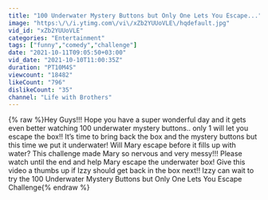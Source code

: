 ```yaml
---
title: "100 Underwater Mystery Buttons but Only One Lets You Escape..."
image: "https:\/\/i.ytimg.com\/vi\/xZb2YUUoVLE\/hqdefault.jpg"
vid_id: "xZb2YUUoVLE"
categories: "Entertainment"
tags: ["funny","comedy","challenge"]
date: "2021-10-11T09:05:50+03:00"
vid_date: "2021-10-10T11:00:35Z"
duration: "PT10M4S"
viewcount: "18482"
likeCount: "796"
dislikeCount: "35"
channel: "Life with Brothers"
---
```

{% raw %}Hey Guys!!! Hope you have a super wonderful day and it gets even better watching 100 underwater mystery buttons.. only 1 will let you escape the box!! It’s time to bring back the box and the mystery buttons but this time we put it underwater! Will Mary escape before it fills up with water? This challenge made Mary so nervous and very messy!!! Please watch until the end and help Mary escape the underwater box! Give this video a thumbs up if Izzy should get back in the box next!! Izzy can wait to try the 100 Underwater Mystery Buttons but Only One Lets You Escape Challenge{% endraw %}
